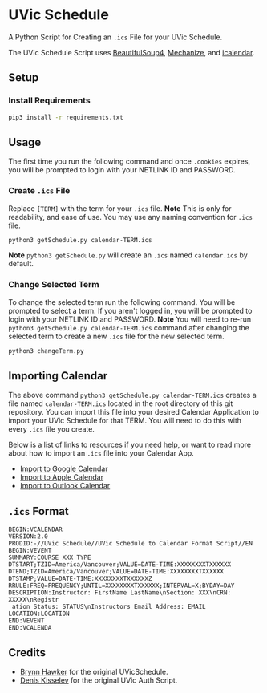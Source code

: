 # UVic Schedule

A Python Script for Creating an `.ics` File for your UVic Schedule. 

The UVic Schedule Script uses [BeautifulSoup4](http://www.crummy.com/software/BeautifulSoup/),  [Mechanize](https://pypi.python.org/pypi/mechanize/), and [icalendar](https://pypi.org/project/icalendar/).

## Setup

### Install Requirements

```sh
pip3 install -r requirements.txt
```

## Usage

The first time you run the following command and once `.cookies` expires, you will be prompted to login with your NETLINK ID and PASSWORD.

### Create `.ics` File

Replace `[TERM]` with the term for your `.ics` file. **Note** This is only for readability, and ease of use. You may use any naming convention for `.ics` file.

```sh
python3 getSchedule.py calendar-TERM.ics
```

**Note** `python3 getSchedule.py` will create an `.ics` named `calendar.ics` by default.

### Change Selected Term

To change the selected term run the following command. You will be prompted to select a term. If you aren't logged in, you will be prompted to login with your NETLINK ID and PASSWORD. **Note** You will need to re-run `python3 getSchedule.py calendar-TERM.ics` command after changing the selected term to create a new `.ics` file for the new selected term. 

```sh
python3 changeTerm.py
```

## Importing Calendar

The above command `python3 getSchedule.py calendar-TERM.ics` creates a file named `calendar-TERM.ics` located in the root directory of this git repository. You can import this file into your desired Calendar Application to import your UVic Schedule for that TERM. You will need to do this with every `.ics` file you create.  

Below is a list of links to resources if you need help, or want to read more about how to import an `.ics` file into your Calendar App.

* [Import to Google Calendar](https://support.google.com/calendar/answer/37118)
* [Import to Apple Calendar](https://support.apple.com/en-ca/guide/calendar/icl1023/mac)
* [Import to Outlook Calendar](https://support.microsoft.com/en-us/office/import-or-subscribe-to-a-calendar-in-outlook-on-the-web-503ffaf6-7b86-44fe-8dd6-8099d95f38df)

## `.ics` Format

```ics
BEGIN:VCALENDAR
VERSION:2.0
PRODID:-//UVic Schedule//UVic Schedule to Calendar Format Script//EN
BEGIN:VEVENT
SUMMARY:COURSE XXX TYPE
DTSTART;TZID=America/Vancouver;VALUE=DATE-TIME:XXXXXXXXTXXXXXX
DTEND;TZID=America/Vancouver;VALUE=DATE-TIME:XXXXXXXXTXXXXXX
DTSTAMP;VALUE=DATE-TIME:XXXXXXXXTXXXXXXZ
RRULE:FREQ=FREQUENCY;UNTIL=XXXXXXXXTXXXXXX;INTERVAL=X;BYDAY=DAY
DESCRIPTION:Instructor: FirstName LastName\nSection: XXX\nCRN: XXXXX\nRegistr
 ation Status: STATUS\nInstructors Email Address: EMAIL
LOCATION:LOCATION
END:VEVENT
END:VCALENDA
```

## Credits

* [Brynn Hawker](https://github.com/hwkr) for the original UVicSchedule.
* [Denis Kisselev](https://github.com/dkisselev) for the original UVic Auth Script.
